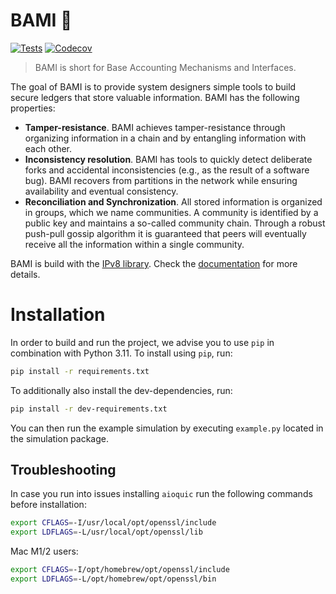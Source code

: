 # BAMI 🍜

[![Tests](https://github.com/grimadas/python-project/workflows/Tests/badge.svg)](https://github.com/grimadas/python-project/actions?workflow=Tests)
[![Codecov](https://codecov.io/gh/grimadas/python-project/branch/master/graph/badge.svg)](https://codecov.io/gh/grimadas/python-project)

> BAMI is short for Base Accounting Mechanisms and Interfaces.

The goal of BAMI is to provide system designers simple tools to build secure ledgers that store valuable information.
BAMI has the following properties:

* **Tamper-resistance**. BAMI achieves tamper-resistance through organizing information in a chain and by entangling
  information with each other.
* **Inconsistency resolution**. BAMI has tools to quickly detect deliberate forks and accidental inconsistencies (e.g.,
  as the result of a software bug). BAMI recovers from partitions in the network while ensuring availability and
  eventual consistency.
* **Reconciliation and Synchronization**. All stored information is organized in groups, which we name communities. A
  community is identified by a public key and maintains a so-called community chain. Through a robust push-pull gossip
  algorithm it is guaranteed that peers will eventually receive all the information within a single community.

BAMI is build with the [IPv8 library](https://github.com/Tribler/py-ipv8). Check
the [documentation](https://py-ipv8.readthedocs.io/en/latest/) for more details.

# Installation

In order to build and run the project, we advise you to use `pip` in combination with Python 3.11. To install
using `pip`, run:

```bash
pip install -r requirements.txt
``` 

To additionally also install the dev-dependencies, run:

```basH
pip install -r dev-requirements.txt
```

You can then run the example simulation by executing `example.py` located in the simulation package.

## Troubleshooting

In case you run into issues installing `aioquic` run the following commands before installation:

```bash
export CFLAGS=-I/usr/local/opt/openssl/include
export LDFLAGS=-L/usr/local/opt/openssl/lib
```

Mac M1/2 users:

```zsh
export CFLAGS=-I/opt/homebrew/opt/openssl/include
export LDFLAGS=-L/opt/homebrew/opt/openssl/bin
```
